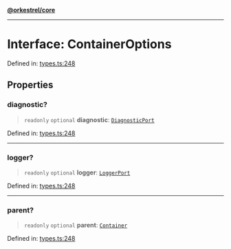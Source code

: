 [**@orkestrel/core**](../index.md)

***

# Interface: ContainerOptions

Defined in: [types.ts:248](https://github.com/orkestrel/core/blob/98df1af1b029ad0f39e413b90869151f4152e5dd/src/types.ts#L248)

## Properties

### diagnostic?

> `readonly` `optional` **diagnostic**: [`DiagnosticPort`](DiagnosticPort.md)

Defined in: [types.ts:248](https://github.com/orkestrel/core/blob/98df1af1b029ad0f39e413b90869151f4152e5dd/src/types.ts#L248)

***

### logger?

> `readonly` `optional` **logger**: [`LoggerPort`](LoggerPort.md)

Defined in: [types.ts:248](https://github.com/orkestrel/core/blob/98df1af1b029ad0f39e413b90869151f4152e5dd/src/types.ts#L248)

***

### parent?

> `readonly` `optional` **parent**: [`Container`](../classes/Container.md)

Defined in: [types.ts:248](https://github.com/orkestrel/core/blob/98df1af1b029ad0f39e413b90869151f4152e5dd/src/types.ts#L248)
